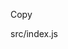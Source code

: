 <script type="module" src="./node_modules/@github/clipboard-copy-element/dist/index.js" ></script>


<clipboard-copy
for="blob-path"> Copy 
</clipboard-copy>
<div id="blob-path">src/index.js</div>


<script>
document.addEventListener('clipboard-copy', function(event) {
  const button = event.target;
  button.classList.add('highlight')
})
</script>

